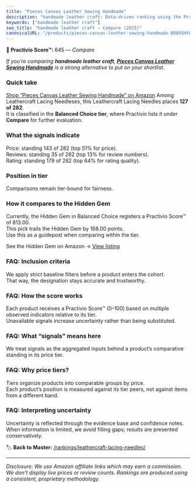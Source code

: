 ```yaml
---
title: "Pieces Canvas Leather Sewing Handmade"
description: "handmade leather craft: Data-driven ranking using the Practivio Score™. Positioned by quality, value, demand, findability, momentum."
keywords: ["handmade leather craft"]
seo_title: "handmade leather craft — Compare (2025)"
canonicalURL: "/products/pieces-canvas-leather-sewing-handmade-B089SHYLG9/"
---
```


**🛒 Practivio Score™:** 645 — _Compare_


*If you're comparing **handmade leather craft**, **[Pieces Canvas Leather Sewing Handmade](https://www.amazon.com/dp/B089SHYLG9?tag=practivio-20)** is a strong alternative to put on your shortlist.*
### Quick take
[Shop “Pieces Canvas Leather Sewing Handmade” on Amazon](https://www.amazon.com/dp/B089SHYLG9?tag=practivio-20)
Among Leathercraft Lacing Needleses, this Leathercraft Lacing Needles places **127 of 282**.  
It is classified in the **Balanced Choice tier**, where Practivio lists it under **Compare** for further evaluation.

### What the signals indicate
Price: standing 143 of 282 (top 51% for price).  
Reviews: standing 35 of 282 (top 13% for review numbers).  
Rating: standing 179 of 282 (top 64% for rating quality).  

### Position in tier
Comparisons remain tier-bound for fairness.

### How it compares to the Hidden Gem
Currently, the Hidden Gem in Balanced Choice registers a Practivio Score™ of 813.00.  
This pick trails the Hidden Gem by 168.00 points.  
Use this as a guidepost when comparing within the tier.  

See the Hidden Gem on Amazon → [View listing](https://www.amazon.com/dp/B0894S496F?tag=practivio-20)

### FAQ: Inclusion criteria
We apply strict baseline filters before a product enters the cohort.  
That way, the designation stays accurate and trustworthy.

### FAQ: How the score works
Each product receives a Practivio Score™ (0–100) based on multiple observed indicators relative to its tier.  
Unavailable signals increase uncertainty rather than being substituted.

### FAQ: What “signals” means here
We treat signals as the aggregated inputs behind a product’s comparative standing in its price tier.

### FAQ: Why price tiers?
Tiers organize products into comparable groups by price.  
Each product’s position is measured against its tier peers, not against items from a different band.

### FAQ: Interpreting uncertainty
Uncertainty is reflected through the evidence base and confidence notes.  
When information is limited, we avoid filling gaps; results are presented conservatively.

<!-- Missing template for Compare/CompareWithinPriceClass -->


🏷️ **Back to Master:** [/rankings/leathercraft-lacing-needles/](/rankings/leathercraft-lacing-needles/)

---
_Disclosure: We use Amazon affiliate links which may earn a commission. We don’t display live prices or review counts. Rankings are produced using a consistent, proprietary methodology._
